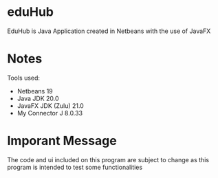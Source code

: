 # eduHub
EduHub is Java Application created in Netbeans with the use of JavaFX

# Notes
Tools used:
- Netbeans 19
- Java JDK 20.0
- JavaFX JDK (Zulu) 21.0
- My Connector J 8.0.33

# Imporant Message
The code and ui included on this program are subject to change as this program is intended to test some functionalities 

